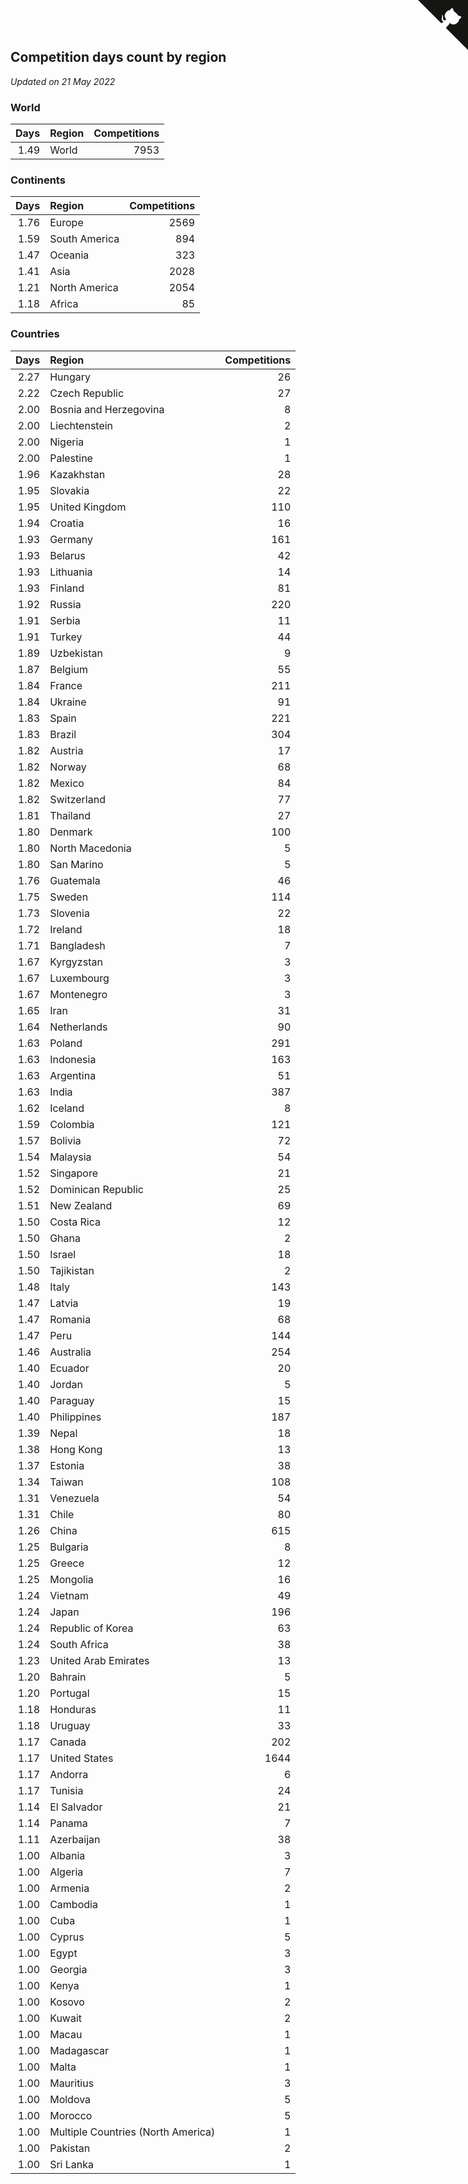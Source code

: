 ## Competition days count by region

*Updated on 21 May 2022*


### World

| Days | Region | Competitions |
| ---: | :--- | ---: |
| 1.49 | World | 7953 |

### Continents

| Days | Region | Competitions |
| ---: | :--- | ---: |
| 1.76 | Europe | 2569 |
| 1.59 | South America | 894 |
| 1.47 | Oceania | 323 |
| 1.41 | Asia | 2028 |
| 1.21 | North America | 2054 |
| 1.18 | Africa | 85 |

### Countries

| Days | Region | Competitions |
| ---: | :--- | ---: |
| 2.27 | Hungary | 26 |
| 2.22 | Czech Republic | 27 |
| 2.00 | Bosnia and Herzegovina | 8 |
| 2.00 | Liechtenstein | 2 |
| 2.00 | Nigeria | 1 |
| 2.00 | Palestine | 1 |
| 1.96 | Kazakhstan | 28 |
| 1.95 | Slovakia | 22 |
| 1.95 | United Kingdom | 110 |
| 1.94 | Croatia | 16 |
| 1.93 | Germany | 161 |
| 1.93 | Belarus | 42 |
| 1.93 | Lithuania | 14 |
| 1.93 | Finland | 81 |
| 1.92 | Russia | 220 |
| 1.91 | Serbia | 11 |
| 1.91 | Turkey | 44 |
| 1.89 | Uzbekistan | 9 |
| 1.87 | Belgium | 55 |
| 1.84 | France | 211 |
| 1.84 | Ukraine | 91 |
| 1.83 | Spain | 221 |
| 1.83 | Brazil | 304 |
| 1.82 | Austria | 17 |
| 1.82 | Norway | 68 |
| 1.82 | Mexico | 84 |
| 1.82 | Switzerland | 77 |
| 1.81 | Thailand | 27 |
| 1.80 | Denmark | 100 |
| 1.80 | North Macedonia | 5 |
| 1.80 | San Marino | 5 |
| 1.76 | Guatemala | 46 |
| 1.75 | Sweden | 114 |
| 1.73 | Slovenia | 22 |
| 1.72 | Ireland | 18 |
| 1.71 | Bangladesh | 7 |
| 1.67 | Kyrgyzstan | 3 |
| 1.67 | Luxembourg | 3 |
| 1.67 | Montenegro | 3 |
| 1.65 | Iran | 31 |
| 1.64 | Netherlands | 90 |
| 1.63 | Poland | 291 |
| 1.63 | Indonesia | 163 |
| 1.63 | Argentina | 51 |
| 1.63 | India | 387 |
| 1.62 | Iceland | 8 |
| 1.59 | Colombia | 121 |
| 1.57 | Bolivia | 72 |
| 1.54 | Malaysia | 54 |
| 1.52 | Singapore | 21 |
| 1.52 | Dominican Republic | 25 |
| 1.51 | New Zealand | 69 |
| 1.50 | Costa Rica | 12 |
| 1.50 | Ghana | 2 |
| 1.50 | Israel | 18 |
| 1.50 | Tajikistan | 2 |
| 1.48 | Italy | 143 |
| 1.47 | Latvia | 19 |
| 1.47 | Romania | 68 |
| 1.47 | Peru | 144 |
| 1.46 | Australia | 254 |
| 1.40 | Ecuador | 20 |
| 1.40 | Jordan | 5 |
| 1.40 | Paraguay | 15 |
| 1.40 | Philippines | 187 |
| 1.39 | Nepal | 18 |
| 1.38 | Hong Kong | 13 |
| 1.37 | Estonia | 38 |
| 1.34 | Taiwan | 108 |
| 1.31 | Venezuela | 54 |
| 1.31 | Chile | 80 |
| 1.26 | China | 615 |
| 1.25 | Bulgaria | 8 |
| 1.25 | Greece | 12 |
| 1.25 | Mongolia | 16 |
| 1.24 | Vietnam | 49 |
| 1.24 | Japan | 196 |
| 1.24 | Republic of Korea | 63 |
| 1.24 | South Africa | 38 |
| 1.23 | United Arab Emirates | 13 |
| 1.20 | Bahrain | 5 |
| 1.20 | Portugal | 15 |
| 1.18 | Honduras | 11 |
| 1.18 | Uruguay | 33 |
| 1.17 | Canada | 202 |
| 1.17 | United States | 1644 |
| 1.17 | Andorra | 6 |
| 1.17 | Tunisia | 24 |
| 1.14 | El Salvador | 21 |
| 1.14 | Panama | 7 |
| 1.11 | Azerbaijan | 38 |
| 1.00 | Albania | 3 |
| 1.00 | Algeria | 7 |
| 1.00 | Armenia | 2 |
| 1.00 | Cambodia | 1 |
| 1.00 | Cuba | 1 |
| 1.00 | Cyprus | 5 |
| 1.00 | Egypt | 3 |
| 1.00 | Georgia | 3 |
| 1.00 | Kenya | 1 |
| 1.00 | Kosovo | 2 |
| 1.00 | Kuwait | 2 |
| 1.00 | Macau | 1 |
| 1.00 | Madagascar | 1 |
| 1.00 | Malta | 1 |
| 1.00 | Mauritius | 3 |
| 1.00 | Moldova | 5 |
| 1.00 | Morocco | 5 |
| 1.00 | Multiple Countries (North America) | 1 |
| 1.00 | Pakistan | 2 |
| 1.00 | Sri Lanka | 1 |


<a href="https://github.com/JustinTimeCuber/wca_statistics" class="github-corner" aria-label="View source on Github"><svg width="80" height="80" viewBox="0 0 250 250" style="fill:#151513; color:#fff; position: absolute; top: 0; border: 0; right: 0;" aria-hidden="true"><path d="M0,0 L115,115 L130,115 L142,142 L250,250 L250,0 Z"></path><path d="M128.3,109.0 C113.8,99.7 119.0,89.6 119.0,89.6 C122.0,82.7 120.5,78.6 120.5,78.6 C119.2,72.0 123.4,76.3 123.4,76.3 C127.3,80.9 125.5,87.3 125.5,87.3 C122.9,97.6 130.6,101.9 134.4,103.2" fill="currentColor" style="transform-origin: 130px 106px;" class="octo-arm"></path><path d="M115.0,115.0 C114.9,115.1 118.7,116.5 119.8,115.4 L133.7,101.6 C136.9,99.2 139.9,98.4 142.2,98.6 C133.8,88.0 127.5,74.4 143.8,58.0 C148.5,53.4 154.0,51.2 159.7,51.0 C160.3,49.4 163.2,43.6 171.4,40.1 C171.4,40.1 176.1,42.5 178.8,56.2 C183.1,58.6 187.2,61.8 190.9,65.4 C194.5,69.0 197.7,73.2 200.1,77.6 C213.8,80.2 216.3,84.9 216.3,84.9 C212.7,93.1 206.9,96.0 205.4,96.6 C205.1,102.4 203.0,107.8 198.3,112.5 C181.9,128.9 168.3,122.5 157.7,114.1 C157.9,116.9 156.7,120.9 152.7,124.9 L141.0,136.5 C139.8,137.7 141.6,141.9 141.8,141.8 Z" fill="currentColor" class="octo-body"></path></svg></a><style>.github-corner:hover .octo-arm{animation:octocat-wave 560ms ease-in-out}@keyframes octocat-wave{0%,100%{transform:rotate(0)}20%,60%{transform:rotate(-25deg)}40%,80%{transform:rotate(10deg)}}@media (max-width:500px){.github-corner:hover .octo-arm{animation:none}.github-corner .octo-arm{animation:octocat-wave 560ms ease-in-out}}</style>
